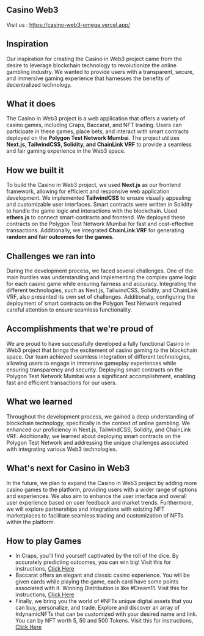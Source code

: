 ## Casino Web3
Visit us : https://casino-web3-omega.vercel.app/

## Inspiration
Our inspiration for creating the Casino in Web3 project came from the desire to leverage blockchain technology to revolutionize the online gambling industry. We wanted to provide users with a transparent, secure, and immersive gaming experience that harnesses the benefits of decentralized technology.

## What it does
The Casino in Web3 project is a web application that offers a variety of casino games, including Craps, Baccarat, and NFT trading. Users can participate in these games, place bets, and interact with smart contracts deployed on the **Polygon Test Network Mumbai**. The project utilizes **Next.js, TailwindCSS, Solidity, and ChainLink VRF** to provide a seamless and fair gaming experience in the Web3 space.

## How we built it
To build the Casino in Web3 project, we used **Next.js** as our frontend framework, allowing for efficient and responsive web application development. We implemented **TailwindCSS** to ensure visually appealing and customizable user interfaces. Smart contracts were written in Solidity to handle the game logic and interactions with the blockchain. Used **ethers.js** to connect smart-contracts and frontend. We deployed these contracts on the Polygon Test Network Mumbai for fast and cost-effective transactions. Additionally, we integrated **ChainLink VRF** for generating **random and fair outcomes for the games**.

## Challenges we ran into
During the development process, we faced several challenges. One of the main hurdles was understanding and implementing the complex game logic for each casino game while ensuring fairness and accuracy. Integrating the different technologies, such as Next.js, TailwindCSS, Solidity, and ChainLink VRF, also presented its own set of challenges. Additionally, configuring the deployment of smart contracts on the Polygon Test Network required careful attention to ensure seamless functionality.

## Accomplishments that we're proud of
We are proud to have successfully developed a fully functional Casino in Web3 project that brings the excitement of casino gaming to the blockchain space. Our team achieved seamless integration of different technologies, allowing users to engage in immersive gameplay experiences while ensuring transparency and security. Deploying smart contracts on the Polygon Test Network Mumbai was a significant accomplishment, enabling fast and efficient transactions for our users.

## What we learned
Throughout the development process, we gained a deep understanding of blockchain technology, specifically in the context of online gambling. We enhanced our proficiency in Next.js, TailwindCSS, Solidity, and ChainLink VRF. Additionally, we learned about deploying smart contracts on the Polygon Test Network and addressing the unique challenges associated with integrating various Web3 technologies.

## What's next for Casino in Web3
In the future, we plan to expand the Casino in Web3 project by adding more casino games to the platform, providing users with a wider range of options and experiences. We also aim to enhance the user interface and overall user experience based on user feedback and market trends. Furthermore, we will explore partnerships and integrations with existing NFT marketplaces to facilitate seamless trading and customization of NFTs within the platform.

## How to play Games
* In Craps, you'll find yourself captivated by the roll of the dice. By accurately predicting outcomes, you can win big!
Visit this for instructions, [Click Here](https://docs.google.com/document/d/1Q4KJFYah3eCDNRSfjL080g26IbkNWCEzuXPpAmm4QJQ/edit)
* Baccarat offers an elegant and classic casino experience. You will be given cards while playing the game, each card have some points associated with it. Winning Distribution is like #Dream11. Visit this for instructions, [Click Here](https://docs.google.com/document/d/1xOsOphClhCR3Iy1eI2_JHzAVOBCEYdw5DZSb7ITcyYo/edit)
* Finally, we bring you the world of #NFTs unique digital assets that you can buy, personalize, and trade. Explore and discover an array of #dynamicNFTs that can be customized with your desired name and link. You can by NFT worth 5, 50 and 500 Tokens. 
Visit this for instructions, [Click Here](https://docs.google.com/document/d/1mxhE6SqSKBhAxdrEbgISn3ayMORqCfp2HLsDtbOGl3M/edit)
